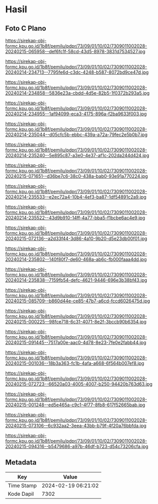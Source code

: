# Hasil

## Foto C Plano

https://sirekap-obj-formc.kpu.go.id/1b8f/pemilu/pdpr/73/09/01/10/02/7309011002028-20240215-065958--def6fc1f-58cd-43d5-8978-3831d7534527.jpg

https://sirekap-obj-formc.kpu.go.id/1b8f/pemilu/pdpr/73/09/01/10/02/7309011002028-20240214-234713--7795fe6d-c3dc-4248-b587-8072bd9ce47d.jpg

https://sirekap-obj-formc.kpu.go.id/1b8f/pemilu/pdpr/73/09/01/10/02/7309011002028-20240214-234858--5836e23a-cbdd-4d5e-82b5-1f0372b293a5.jpg

https://sirekap-obj-formc.kpu.go.id/1b8f/pemilu/pdpr/73/09/01/10/02/7309011002028-20240214-234955--1af94099-eca3-4175-896a-f2ba9633f003.jpg

https://sirekap-obj-formc.kpu.go.id/1b8f/pemilu/pdpr/73/09/01/10/02/7309011002028-20240214-235044--d05cfc5b-ebbc-439a-a72a-79fec2e5b0b7.jpg

https://sirekap-obj-formc.kpu.go.id/1b8f/pemilu/pdpr/73/09/01/10/02/7309011002028-20240214-235240--5e895c87-a3e0-4e37-af1c-202da244d424.jpg

https://sirekap-obj-formc.kpu.go.id/1b8f/pemilu/pdpr/73/09/01/10/02/7309011002028-20240215-071651--d36be7c6-38c0-438a-bab0-93e91a770224.jpg

https://sirekap-obj-formc.kpu.go.id/1b8f/pemilu/pdpr/73/09/01/10/02/7309011002028-20240214-235533--e2ec72a4-10b4-4ef3-ba87-1df54891c2a9.jpg

https://sirekap-obj-formc.kpu.go.id/1b8f/pemilu/pdpr/73/09/01/10/02/7309011002028-20240214-235522--43d9b910-14ff-4a77-bba5-f1bcbe6ac4e9.jpg

https://sirekap-obj-formc.kpu.go.id/1b8f/pemilu/pdpr/73/09/01/10/02/7309011002028-20240215-072136--a2d33f44-3d86-4a10-9b20-d5e23db00f01.jpg

https://sirekap-obj-formc.kpu.go.id/1b8f/pemilu/pdpr/73/09/01/10/02/7309011002028-20240214-235802--140f80f7-de60-468a-ab6c-fb000faaa4dd.jpg

https://sirekap-obj-formc.kpu.go.id/1b8f/pemilu/pdpr/73/09/01/10/02/7309011002028-20240214-235838--7159fb54-defc-4621-9446-696e3b38bf43.jpg

https://sirekap-obj-formc.kpu.go.id/1b8f/pemilu/pdpr/73/09/01/10/02/7309011002028-20240215-085709--b860d44e-ce85-47b7-a6cd-fccd6026475d.jpg

https://sirekap-obj-formc.kpu.go.id/1b8f/pemilu/pdpr/73/09/01/10/02/7309011002028-20240215-000225--98fce718-6c31-4071-8e2f-3bccb90b6354.jpg

https://sirekap-obj-formc.kpu.go.id/1b8f/pemilu/pdpr/73/09/01/10/02/7309011002028-20240215-091445--7517a00e-aac0-4d78-8e23-7fe0e2fabb44.jpg

https://sirekap-obj-formc.kpu.go.id/1b8f/pemilu/pdpr/73/09/01/10/02/7309011002028-20240215-001036--18b3a363-fc1b-4afa-a668-6f564b007ef8.jpg

https://sirekap-obj-formc.kpu.go.id/1b8f/pemilu/pdpr/73/09/01/10/02/7309011002028-20240215-072723--66520a03-4005-4007-b250-94420b763d63.jpg

https://sirekap-obj-formc.kpu.go.id/1b8f/pemilu/pdpr/73/09/01/10/02/7309011002028-20240215-001248--ed5e465a-c9c1-4f77-8fb8-617f52665bab.jpg

https://sirekap-obj-formc.kpu.go.id/1b8f/pemilu/pdpr/73/09/01/10/02/7309011002028-20240215-073106--6c932aa2-3eea-43bb-b79f-4f20a76bbfda.jpg

https://sirekap-obj-formc.kpu.go.id/1b8f/pemilu/pdpr/73/09/01/10/02/7309011002028-20240215-094316--b5479686-a97b-46df-b723-d54c73206cfa.jpg


## Metadata

| Key        | Value               |
| ---------- | ------------------- |
| Time Stamp | 2024-02-19 06:21:02 |
| Kode Dapil | 7302                |



